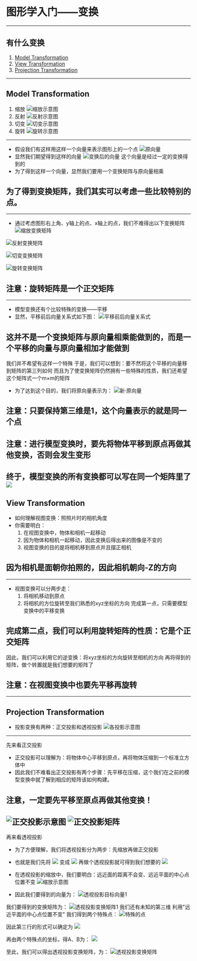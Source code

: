 # 图形学入门——变换
---
## 有什么变换
1. [Model Transformation](#jump1)
2. [View Transformation](#jump2)
3. [Projection Transformation](#jump3)
---
<span id="jump1"> </span>
## Model Transformation
1. 缩放
![缩放示意图](https://github.com/texwood0935/Picture/blob/main/scale.png)
2. 反射
![反射示意图](https://github.com/texwood0935/Picture/blob/main/reflection.png)
3. 切变
![切变示意图](https://github.com/texwood0935/Picture/blob/main/shear.png)
4. 旋转
![旋转示意图](https://github.com/texwood0935/Picture/blob/main/rotation.png)
---
* 假设我们有这样用这样一个向量来表示图形上的一个点
![原向量](https://github.com/texwood0935/Picture/blob/main/vector.png)
* 显然我们期望得到这样的向量
![变换后的向量](https://github.com/texwood0935/Picture/blob/main/vector2.png)
这个向量是经过一定的变换得到的
* 为了得到这样一个向量，显然我们要用一个变换矩阵与原向量相乘
## 为了得到变换矩阵，我们其实可以考虑一些比较特别的点。
---
* 通过考虑图形右上角、y轴上的点、x轴上的点，我们不难得出以下变换矩阵
![缩放变换矩阵](https://github.com/texwood0935/Picture/blob/main/scale2.png)

![反射变换矩阵](https://github.com/texwood0935/Picture/blob/main/reflection2.png)

![切变变换矩阵](https://github.com/texwood0935/Picture/blob/main/shear2.png)

![旋转变换矩阵](https://github.com/texwood0935/Picture/blob/main/rotation2.png)

## 注意：旋转矩阵是一个正交矩阵 
---
* 模型变换还有个比较特殊的变换——平移
* 显然，平移前后向量关系式如下图：
![平移前后向量关系式](https://github.com/texwood0935/Picture/blob/main/translation.png)
## 这并不是一个变换矩阵与原向量相乘能做到的，而是一个平移的向量与原向量相加才能做到
我们并不希望有这样一个特殊
于是，我们可以想到：要不然将这个平移的向量移到矩阵的第三列如何
而且为了使变换矩阵仍然拥有一些特殊的性质，我们还希望这个矩阵式一个m×m的矩阵
* 为了达到这个目的，我们将原向量表示为：
![新·原向量](https://github.com/texwood0935/Picture/blob/main/new%20vector.png)
## 注意：只要保持第三维是1，这个向量表示的就是同一个点 
## 注意：进行模型变换时，要先将物体平移到原点再做其他变换，否则会发生变形
终于，模型变换的所有变换都可以写在同一个矩阵里了
![ ](https://github.com/texwood0935/Picture/blob/main/yeah.jpg)
---
<span id="jump2"> </span>
## View Transformation
* 如何理解视图变换：照照片时的相机角度
* 你需要明白：
	1. 在视图变换中，物体和相机一起移动
	2. 因为物体和相机一起移动，因此变换后得出来的图像是不变的
	3. 视图变换的目的是将相机移到原点并且摆正相机
## 因为相机是面朝你拍照的，因此相机朝向-Z的方向 
---
* 视图变换可以分两步走：
	1. 将相机移动到原点
	2. 将相机的方位旋转至我们熟悉的xyz坐标的方向
完成第一点，只需要模型变换中的平移变换
## 完成第二点，我们可以利用旋转矩阵的性质：它是个正交矩阵
因此，我们可以利用它的逆变换：将xyz坐标的方向旋转至相机的方向
再将得到的矩阵，做个转置就是我们想要的矩阵了
## 注意：在视图变换中也要先平移再旋转
---
<span id="jump3"> </span>
## Projection Transformation
* 投影变换有两种：正交投影和透视投影
![各投影示意图](https://github.com/texwood0935/Picture/blob/main/projection%20transformation.png)
---
先来看正交投影
* 正交投影可以理解为：将物体中心平移到原点，再将物体压缩到一个标准立方体中
* 因此我们不难看出正交投影有两个步骤：先平移在压缩，这个我们在之前的模型变换中就了解到相应的矩阵该如何构建。
## 注意，一定要先平移至原点再做其他变换！ 
![正交投影示意图](https://github.com/texwood0935/Picture/blob/main/ortho2.png)
![正交投影矩阵](https://github.com/texwood0935/Picture/blob/main/ortho.png)
---
再来看透视投影
* 为了方便理解，我们将透视投影分为两步：先缩放再做正交投影
* 也就是我们先将 ![ ](https://github.com/texwood0935/Picture/blob/main/per1.png) 变成 ![ ](https://github.com/texwood0935/Picture/blob/main/per3.png) 
再做个透视投影就可得到我们想要的 ![ ](https://github.com/texwood0935/Picture/blob/main/per2.png) 
* 在透视投影的缩放中，我们要明白：远近面的距离不会变、远近平面的中心点位置不变
![缩放示意图](https://github.com/texwood0935/Picture/blob/main/per4.png)

* 因此我们要得到的向量为：
![透视投影目标向量1](https://github.com/texwood0935/Picture/blob/main/per5.png)

我们要得到的变换矩阵为：
![透视投影变换矩阵1](https://github.com/texwood0935/Picture/blob/main/per7.png)
我们还有未知的第三维
利用"远近平面的中心点位置不变"
我们得到两个特殊点：
![特殊的点](https://github.com/texwood0935/Picture/blob/main/per6.png)

因此第三行的形式可以确定为 ![ ](https://github.com/texwood0935/Picture/blob/main/per8.png)

再由两个特殊点的坐标，得A、B为：
![ ](https://github.com/texwood0935/Picture/blob/main/per9.png)

至此，我们可以得出透视投影变换矩阵，为：
![透视投影变换矩阵](https://github.com/texwood0935/Picture/blob/main/per10.png)
